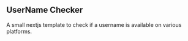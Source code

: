 ## UserName Checker

A small nextjs template to check if a username is available on various platforms.
